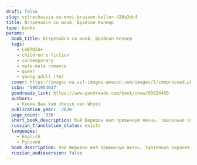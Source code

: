 ```yaml
---
draft: false
slug: vstrechaisia-so-mnoi-braison-keller-426e3dc4
title: Встречайся со мной, Брайсон Келлер
type: books
params:
  book_title: Встречайся со мной, Брайсон Келлер
  tags:
    - LGBTQIA+
    - children's fiction
    - contemporary
    - male-male romance
    - queer
    - young adult (YA)
  cover: https://images-na.ssl-images-amazon.com/images/S/compressed.photo.goodreads.com/books/1650137817i/60824456.jpg
  isbn: '5001954037'
  goodreads_link: https://www.goodreads.com/book/show/60824456
  authors:
    - Кевин Ван Уай (Kevin van Whye)
  publication_year: '2020'
  page_count: '336'
  short_book_description: Кай Шеридан вел привычную жизнь, тщательно охраняя секрет, который мог ее разрушить. Но случайное пари все изменило...
  russian_translation_status: exists
  languages:
    - English
    - Русский
  book_description: Кай Шеридан вел привычную жизнь, тщательно охраняя секрет, который мог ее разрушить. Но случайное пари все изменило. Брайсон Келлер, красавчик и всеобщий любимец академии Фэйрвейл, должен каждую неделю встречаться с первым человеком, который пригласит его на свидание.Чем обернется для Кая и Брайсона этот шуточный спор?
  russian_audioversion: false
---
```


